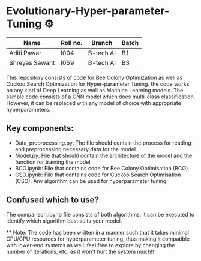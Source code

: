 # Evolutionary-Hyper-parameter-Tuning ⚙️

| Name | Roll no. | Branch | Batch |
|------|----------|--------|-------|
| Aditi Pawar | I004 | B-tech AI | B1 |
| Shreyas Sawant | I059 | B-tech AI | B3 |

This repository consists of code for Bee Colony Optimization as well as Cuckoo Search Optimization for Hyper-parameter Tuning.
the code works on any kind of Deep Learning as well as Machine Learning models. The sample code consists of a CNN model which does multi-class classification. However, it can be replaced with any model of choice with appropriate hyperparameters.

## Key components:
* Data_preprocessing.py: The file should contain the process for reading and preprocessing necessary data for the model.
* Model.py: File that should contain the architecture of the model and the function for training the model.
* BCO.ipynb: File that contains code for Bee Colony Optimisation (BCO).
* CSO.ipynb: File that contains code for Cuckoo Search Optimisation (CSO).
Any algorithm can be used for hyperparameter tuning.

## Confused which to use?
The comparison.ipynb file consists of both algorithms. it can be executed to identify which algorithm best suits your model.

** Note: The code has been written in a manner such that it takes minimal CPU/GPU resources for hyperparameter tuning, thus making it compatible with lower-end systems as well. feel free to explore by changing the number of iterations, etc. as it won't hurt the system much!!
